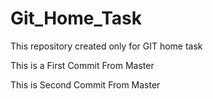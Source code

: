 # Git_Home_Task
This repository created only for GIT home task


This is a First Commit From Master

This is Second Commit From Master